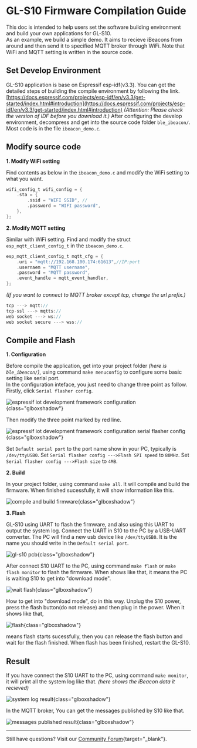 # GL-S10 Firmware Compilation Guide

This doc is intended to help users set the software building environment and build your own applications for GL-S10.   
As an example, we build a simple demo. It 
aims to recieve iBeacons from around and then send it to specified MQTT broker through WiFi. Note that WiFi and MQTT setting is written in the source code.

## Set Develop Environment

GL-S10 application is base on Espressif esp-idf(v3.3). You can get the detailed steps of building the compile environment by following the link. [https://docs.espressif.com/projects/esp-idf/en/v3.3/get-started/index.html#introduction](https://docs.espressif.com/projects/esp-idf/en/v3.3/get-started/index.html#introduction) *(Attention: Please check the version of IDF before you download it.)*
After configuring the develop environment, decompress and get into the source code folder `ble_ibeacon/`. Most code is in the file `ibeacon_demo.c`.

## Modify source code

**1. Modify WiFi setting**

Find contents as below in the `ibeacon_demo.c` and modify the WiFi setting to what you want.

```c
wifi_config_t wifi_config = {
	.sta = {
		.ssid = "WIFI SSID", //
		.password = "WIFI password",
	},
};
```

**2. Modify MQTT setting**

Similar with WiFi setting. Find and modify the struct `esp_mqtt_client_config_t` in the `ibeacon_demo.c`.

```c
esp_mqtt_client_config_t mqtt_cfg = {
	.uri = "mqtt://192.168.100.174:61613",//IP:port
	.usernaem = "MQTT username",
	.password = "MQTT password",
	.event_handle = mqtt_event_handler,
};
```

*(If you want to connect to MQTT broker except tcp, change the url prefix.)*

```c
tcp ---> mqtt://
tcp-ssl ---> mqtts://
web socket ---> ws://
web socket secure ---> wss://
```

## Compile and Flash

**1. Configuration**

Before compile the application, get into your project folder *(here is `ble_ibeacon/`)*, using command `make menuconfig` to configure some basic setting like serial port.  
In the configuration inteface, you just need to change three point as follow.  
Firstly, click `Serial flasher config`.

![espressif iot development framework configuration](https://static.gl-inet.com/docs/router/en/3/setup/gl-s10/espressif_iot_development_framework_configuration.jpg){class="glboxshadow"}

Then modify the three point marked by red line.

![espressif iot development framework configuration serial flasher config](https://static.gl-inet.com/docs/router/en/3/setup/gl-s10/espressif_iot_development_framework_configuration_serial_flasher_config.jpg){class="glboxshadow"}

Set `Default serial port` to the port name show in your PC, typically is `/dev/ttyUSB0`.
Set `Serial flasher config --->Flash SPI speed` to `80MHz`.
Set `Serial flasher config --->Flash size` to `4MB`.

**2. Build**

In your project folder, using command `make all`. It will compile and build the firmware. When finished sucessfully, it will show information like this.

![compile and build firmware](https://static.gl-inet.com/docs/router/en/3/setup/gl-s10/compile_and_build_firmware.jpg){class="glboxshadow"}

**3. Flash**

GL-S10 using UART to flash the firmware, and also using this UART to output the system log.
Connect the UART in S10 to the PC by a USB-UART converter. The PC will find a new usb device like `/dev/ttyUSB0`. It is the name you should write in the `Default serial port`.   

![gl-s10 pcb](https://static.gl-inet.com/docs/router/en/3/specification/gl-s10/gl-s10-pinout.jpg){class="glboxshadow"}

After connect S10 UART to the PC, using command `make flash` or `make flash monitor` to flash the firmware. When shows like that, it means the PC is waiting S10 to get into "download mode".

![wait flash](https://static.gl-inet.com/docs/router/en/3/setup/gl-s10/wait_flash.jpg){class="glboxshadow"}

How to get into "download mode", do in this way. Unplug the S10 power, press the flash button(do not release) and then plug in the power. When it shows like that,

![flash](https://static.gl-inet.com/docs/router/en/3/setup/gl-s10/flash.jpg){class="glboxshadow"}

means flash starts sucessfully, then you can release the flash button and wait for the flash finished.
When flash has been finished, restart the GL-S10.

## Result

If you have connect the S10 UART to the PC, using command `make monitor`, it will print all the system log like that. *(here shows the iBeacon data it recieved)*

![system log result](https://static.gl-inet.com/docs/router/en/3/setup/gl-s10/system_log_result.png){class="glboxshadow"}

In the MQTT broker, You can get the messages published by S10 like that.

![messages published result](https://static.gl-inet.com/docs/router/en/3/setup/gl-s10/messages_published_result.png){class="glboxshadow"}

---

Still have questions? Visit our [Community Forum](https://forum.gl-inet.com){target="_blank"}.